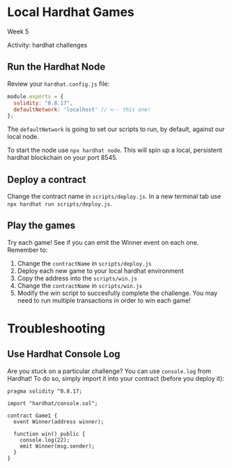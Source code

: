 # Local Hardhat Games

Week 5

Activity: hardhat challenges

## Run the Hardhat Node

Review your `hardhat.config.js` file:

```javascript
module.exports = {
  solidity: "0.8.17",
  defaultNetwork: 'localhost' // <-- this one!
};
```

The `defaultNetwork` is going to set our scripts to run, by default, against our local node. 

To start the node use `npx hardhat node`. This will spin up a local, persistent hardhat blockchain on your port 8545. 

## Deploy a contract

Change the contract name in `scripts/deploy.js`. In a new terminal tab use `npx hardhat run scripts/deploy.js`. 


## Play the games

Try each game! See if you can emit the Winner event on each one. Remember to:

1. Change the `contractName` in `scripts/deploy.js`
2. Deploy each new game to your local hardhat environment 
3. Copy the address into the `scripts/win.js`
4. Change the `contractName` in `scripts/win.js`
5. Modify the win script to succesfully complete the challenge. You may need to run multiple transactions in order to win each game!

# Troubleshooting

## Use Hardhat Console Log

Are you stuck on a particular challenge? You can use `console.log` from Hardhat! To do so, simply import it into your contract (before you deploy it):

```solidity
pragma solidity ^0.8.17;

import "hardhat/console.sol";

contract Game1 {
  event Winner(address winner);

  function win() public {
    console.log(22);
    emit Winner(msg.sender);
  }
}
```